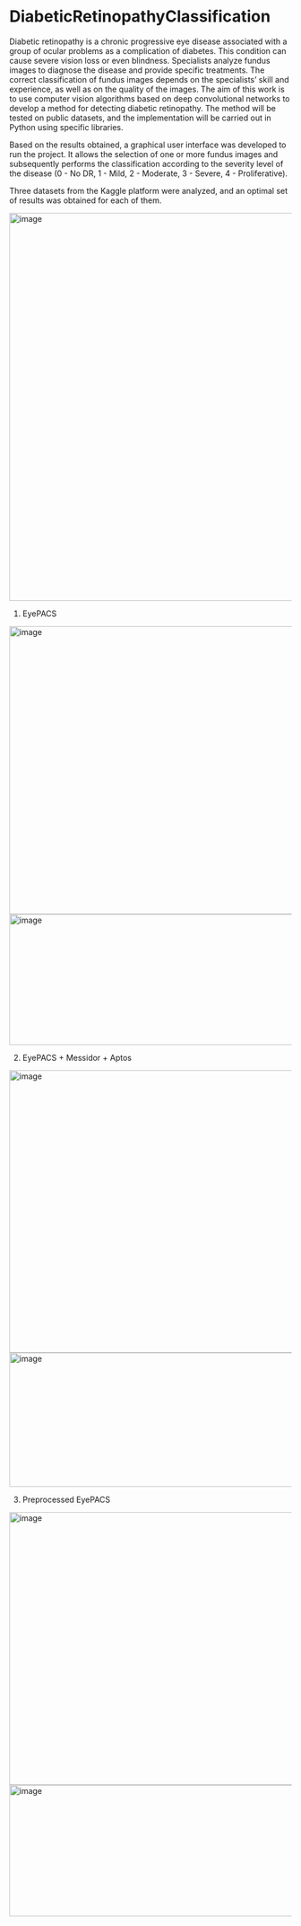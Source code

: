 # DiabeticRetinopathyClassification

Diabetic retinopathy is a chronic progressive eye disease associated with a group of ocular problems as a complication of diabetes. This condition can cause severe vision loss or even blindness. Specialists analyze fundus images to diagnose the disease and provide specific treatments. The correct classification of fundus images depends on the specialists’ skill and experience, as well as on the quality of the images. The aim of this work is to use computer vision algorithms based on deep convolutional networks to develop a method for detecting diabetic retinopathy. The method will be tested on public datasets, and the implementation will be carried out in Python using specific libraries.


Based on the results obtained, a graphical user interface was developed to run the project. It allows the selection of one or more fundus images and subsequently performs the classification according to the severity level of the disease (0 - No DR, 1 - Mild, 2 - Moderate, 3 - Severe, 4 - Proliferative).

Three datasets from the Kaggle platform were analyzed, and an optimal set of results was obtained for each of them.

<img width="836" height="691" alt="image" src="https://github.com/user-attachments/assets/ae80300f-2fa3-48bc-9bca-0ae6f5430408" />


1. EyePACS

<img width="574" height="513" alt="image" src="https://github.com/user-attachments/assets/8e95eb5d-a3a7-4574-9729-5f2e42c64b74" />
<img width="535" height="233" alt="image" src="https://github.com/user-attachments/assets/0f6f063e-0fef-48c5-90b7-e86964a8d390" />


2. EyePACS + Messidor + Aptos

<img width="607" height="503" alt="image" src="https://github.com/user-attachments/assets/af5ffe77-d1b0-48a4-9678-8cb3fc049343" />
<img width="605" height="239" alt="image" src="https://github.com/user-attachments/assets/03900aee-14dd-489e-bac7-a4d78ae2ead0" />


3. Preprocessed EyePACS

<img width="555" height="486" alt="image" src="https://github.com/user-attachments/assets/4cdffab5-912f-4fed-8fb0-c7a184d3c1b8" />
<img width="538" height="234" alt="image" src="https://github.com/user-attachments/assets/e61baf33-d0e4-4c5e-9301-80c83fb4e6c1" />




